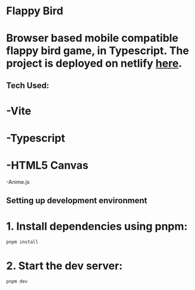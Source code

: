# Flappy Bird
# Browser based mobile compatible flappy bird game, in Typescript. The project is deployed on netlify [here](https://effortless-torte-012e7b.netlify.app).

## Tech Used:
# -Vite
# -Typescript
# -HTML5 Canvas
 -Anime.js


## Setting up development environment
# 1. Install dependencies using pnpm:
 `pnpm install`
# 2. Start the dev server:
`pnpm dev`